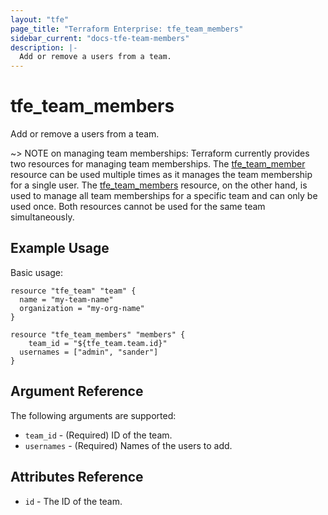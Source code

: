 ```yaml
---
layout: "tfe"
page_title: "Terraform Enterprise: tfe_team_members"
sidebar_current: "docs-tfe-team-members"
description: |-
  Add or remove a users from a team.
---
```


# tfe_team_members

Add or remove a users from a team.

~> NOTE on managing team memberships: Terraform currently provides two resources
for managing team memberships. The [tfe_team_member](team_member.html) resource
can be used multiple times as it manages the team membership for a single user.
The [tfe_team_members](team_members.html) resource, on the other hand, is used
to manage all team memberships for a specific team and can only be used once.
Both resources cannot be used for the same team simultaneously.

## Example Usage

Basic usage:

```hcl
resource "tfe_team" "team" {
  name = "my-team-name"
  organization = "my-org-name"
}

resource "tfe_team_members" "members" {
	team_id = "${tfe_team.team.id}"
  usernames = ["admin", "sander"]
}
```

## Argument Reference

The following arguments are supported:

* `team_id` - (Required) ID of the team.
* `usernames` - (Required) Names of the users to add.

## Attributes Reference

* `id` - The ID of the team.
